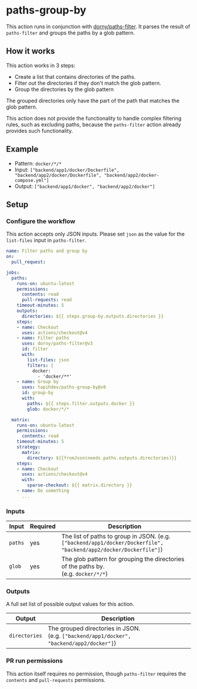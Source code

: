 # paths-group-by

This action runs in conjunction with
[dorny/paths-filter](https://github.com/dorny/paths-filter). It parses the
result of `paths-filter` and groups the paths by a glob pattern.

## How it works

This action works in 3 steps:

- Create a list that contains directories of the paths.
- Filter out the directories if they don't match the glob pattern.
- Group the directories by the glob pattern

The grouped directories only have the part of the path that matches the glob
pattern.

This action does not provide the functionality to handle complex filtering
rules, such as excluding paths, because the `paths-filter` action already
provides such functionality.

## Example

- Pattern: `docker/*/*`
- Input:
  `["backend/app1/docker/Dockerfile", "backend/app2/docker/Dockerfile", "backend/app2/docker-compose.yml"]`
- Output: `["backend/app1/docker", "backend/app2/docker"]`

## Setup

### Configure the workflow

This action accepts only JSON inputs. Please set `json` as the value for the
`list-files` input in `paths-filter`.

```yaml
name: Filter paths and group by
on:
  pull_request:

jobs:
  paths:
    runs-on: ubuntu-latest
    permissions:
      contents: read
      pull-requests: read
    timeout-minutes: 5
    outputs:
      directories: ${{ steps.group-by.outputs.directories }}
    steps:
    - name: Checkout
      uses: actions/checkout@v4
    - name: Filter paths
      uses: dorny/paths-filter@v3
      id: filter
      with:
        list-files: json
        filters: |
          docker:
            - 'docker/**'
    - name: Group by
      uses: tapihdev/paths-group-by@v0
      id: group-by
      with:
        paths: ${{ steps.filter.outputs.docker }}
        glob: docker/*/*

  matrix:
    runs-on: ubuntu-latest
    permissions:
      contents: read
    timeout-minutes: 5
    strategy:
      matrix:
        directory: ${{fromJson(needs.paths.outputs.directories)}}
    steps:
    - name: Checkout
      uses: actions/checkout@v4
      with:
        sparse-checkout: ${{ matrix.directory }}
    - name: Do something
      ...
```

### Inputs

| **Input** | **Required** | **Description**                                                                                                   |
| --------- | ------------ | ----------------------------------------------------------------------------------------------------------------- |
| `paths`   | yes          | The list of paths to group in JSON. (e.g. `["backend/app1/docker/Dockerfile", "backend/app2/docker/Dockerfile"]`) |
| `glob`    | yes          | The glob pattern for grouping the directories of the paths by.<br/>(e.g. `docker/*/*`)                            |

### Outputs

A full set list of possible output values for this action.

| **Output**    | **Description**                                                                              |
| ------------- | -------------------------------------------------------------------------------------------- |
| `directories` | The grouped directories in JSON.<br/>(e.g. `["backend/app1/docker", "backend/app2/docker"]`) |

### PR run permissions

This action itself requires no permission, though `paths-filter` requires
the `contents` and `pull-requests` permissions.

